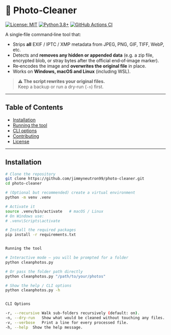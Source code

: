 # 📸 Photo‑Cleaner
[![License: MIT](https://img.shields.io/badge/License-MIT-blue.svg)](https://opensource.org/licenses/MIT)
[![Python 3.8+](https://img.shields.io/badge/Python-3.8%2B-brightgreen.svg)](https://www.python.org/downloads/)
[![GitHub Actions CI](https://github.com/jimmyneutron99/photo-cleaner/actions/workflows/ci.yml/badge.svg)](https://github.com/jimmyneutron99/photo-cleaner/actions/workflows/ci.yml)

A single‑file command‑line tool that:

* Strips **all** EXIF / IPTC / XMP metadata from JPEG, PNG, GIF, TIFF, WebP, etc.  
* Detects and **removes any hidden or appended data** (e.g. a zip file, encrypted blob, or stray bytes after the official end‑of‑image marker).  
* Re‑encodes the image and **overwrites the original file** in place.  
* Works on **Windows, macOS and Linux** (including WSL).

> **⚠️  The script rewrites your original files.**  
> Keep a backup or run a dry‑run (`-n`) first.

---  

## Table of Contents
- [Installation](#installation)  
- [Running the tool](#running-the-tool)  
- [CLI options](#cli-options)  
- [Contributing](#contributing)  
- [License](#license)  

---  

## Installation

```bash
# Clone the repository
git clone https://github.com/jimmyneutron99/photo-cleaner.git
cd photo-cleaner

# (Optional but recommended) create a virtual environment
python -m venv .venv

# Activate it
source .venv/bin/activate   # macOS / Linux
# On Windows use:
# .venv\Scripts\activate

# Install the required packages
pip install -r requirements.txt


Running the tool

# Interactive mode – you will be prompted for a folder
python cleanphotos.py

# Or pass the folder path directly
python cleanphotos.py "/path/to/your/photos"

# Show the help / CLI options
python cleanphotos.py -h


CLI Options

-r, --recursive	Walk sub‑folders recursively (default: on).
-n, --dry-run	Show what would be cleaned without touching any files.
-v, --verbose	Print a line for every processed file.
-h, --help	Show the help message.

